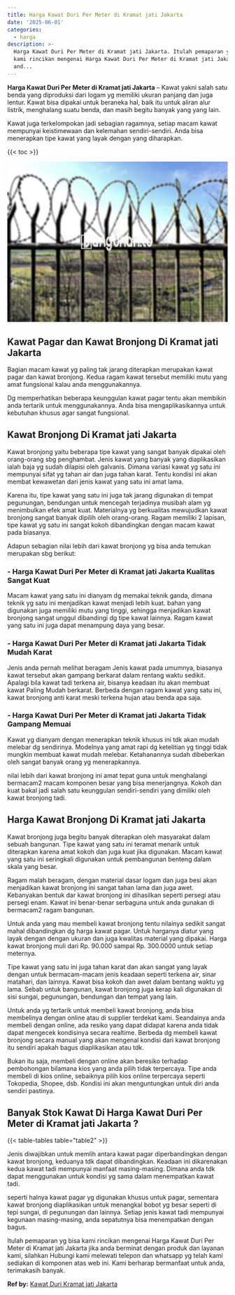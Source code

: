 ```yaml
---
title: Harga Kawat Duri Per Meter di Kramat jati Jakarta
date: '2025-06-01'
categories:
  - harga
description: >-
  Harga Kawat Duri Per Meter di Kramat jati Jakarta. Itulah pemaparan yg bisa
  kami rincikan mengenai Harga Kawat Duri Per Meter di Kramat jati Jakarta jika
  and...
---
```


**Harga Kawat Duri Per Meter di Kramat jati Jakarta** – Kawat yakni salah satu benda yang diproduksi dari logam yg memiliki ukuran panjang dan juga lentur. Kawat bisa dipakai untuk beraneka hal, baik itu untuk aliran alur listrik, menghalang suatu benda, dan masih begitu banyak yang yang lain.

Kawat juga terkelompokan jadi sebagian ragamnya, setiap macam kawat mempunyai keistimewaan dan kelemahan sendiri-sendiri. Anda bisa menerapkan tipe kawat yang layak dengan yang diharapkan.

{{< toc >}}

![Harga Kawat Duri Per Meter di Kramat jati Jakarta](/images/jual-kawat-murah41.png)

## Kawat Pagar dan Kawat Bronjong Di Kramat jati Jakarta

Bagian macam kawat yg paling tak jarang diterapkan merupakan kawat pagar dan kawat bronjong. Kedua ragam kawat tersebut memiliki mutu yang amat fungsional kalau anda menggunakannya.

Dg memperhatikan beberapa keunggulan kawat pagar tentu akan membikin anda tertarik untuk menggunakannya. Anda bisa mengaplikasikannya untuk kebutuhan khusus agar sangat fungsional.

## Kawat Bronjong Di Kramat jati Jakarta

Kawat bronjong yaitu beberapa tipe kawat yang sangat banyak dipakai oleh orang-orang sbg penghambat. Jenis kawat yang banyak yang diaplikasikan ialah baja yg sudah dilapisi oleh galvanis. Dimana variasi kawat yg satu ini mempunyai sifat yg tahan air dan juga tahan karat. Tentu kondisi ini akan membat kewawetan dari jenis kawat yang satu ini amat lama.

Karena itu, tipe kawat yang satu ini juga tak jarang digunakan di tempat pegunungan, bendungan untuk mencegah terjadinya musibah alam yg menimbulkan efek amat kuat. Materialnya yg berkualitas mewujudkan kawat bronjong sangat banyak dipilih oleh orang-orang. Ragam memiliki 2 lapisan, tipe kawat yg satu ini sangat kokoh dibandingkan dengan macam kawat pada biasanya.

Adapun sebagian nilai lebih dari kawat bronjong yg bisa anda temukan merupakan sbg berikut:

### \- Harga Kawat Duri Per Meter di Kramat jati Jakarta Kualitas Sangat Kuat

Macam kawat yang satu ini dianyam dg memakai teknik ganda, dimana teknik yg satu ini menjadikan kawat menjadi lebih kuat. bahan yang digunakan juga memiliki mutu yang tinggi, sehingga menjadikan kawat bronjong sangat unggul dibandingi dg tipe kawat lainnya. Ragam kawat yang satu ini juga dapat menampung daya yang besar.

### \- Harga Kawat Duri Per Meter di Kramat jati Jakarta Tidak Mudah Karat

Jenis anda pernah melihat beragam Jenis kawat pada umumnya, biasanya kawat tersebut akan gampang berkarat dalam rentang waktu sedikit. Apalagi bila kawat tadi terkena air, bisanya keadaan itu akan membuat kawat Paling Mudah berkarat. Berbeda dengan ragam kawat yang satu ini, kawat bronjong anti karat meski terkena hujan atau benda apa saja.

### \- Harga Kawat Duri Per Meter di Kramat jati Jakarta Tidak Gampang Memuai

Kawat yg dianyam dengan menerapkan teknik khusus ini tdk akan mudah melebar dg sendirinya. Modelnya yang amat rapi dg ketelitian yg tinggi tidak mungkin membuat kawat mudah melebar. Ketahanannya sudah dibeberkan oleh sangat banyak orang yg menerapkannya.

nilai lebih dari kawat bronjong ini amat tepat guna untuk menghalangi bermacam2 macam komponen besar yang bisa menerjangnya. Kokoh dan kuat bakal jadi salah satu keunggulan sendiri-sendiri yang dimiliki oleh kawat bronjong tadi.

## Harga Kawat Bronjong Di Kramat jati Jakarta

Kawat bronjong juga begitu banyak diterapkan oleh masyarakat dalam sebuah bangunan. Tipe kawat yang satu ini teramat menarik untuk diterapkan karena amat kokoh dan juga kuat jika digunakan. Macam kawat yang satu ini seringkali digunakan untuk pembangunan benteng dalam skala yang besar.

Ragam malah beragam, dengan material dasar logam dan juga besi akan menjadikan kawat bronjong ini sangat tahan lama dan juga awet. Kebanyakan bentuk dar kawat bronjong ini dihasilkan seperti persegi atau persegi enam. Kawat ini benar-benar serbaguna untuk anda gunakan di bermacam2 ragam bangunan.

Untuk anda yang mau membeli kawat bronjong tentu nilainya sedikit sangat mahal dibandingkan dg harga kawat pagar. Untuk harganya diatur yang layak dengan dengan ukuran dan juga kwalitas material yang dipakai. Harga kawat bronjong muli dari Rp. 90.000 sampai Rp. 300.0000 untuk setiap meternya.

Tipe kawat yang satu ini juga tahan karat dan akan sangat yang layak dengan untuk bermacam-macam jenis keadaan seperti terkena air, sinar matahari, dan lainnya. Kawat bisa kokoh dan awet dalam bentang waktu yg lama. Sebab untuk bangunan, kawat bronjong juga kerap kali digunakan di sisi sungai, pegunungan, bendungan dan tempat yang lain.

Untuk anda yg tertarik untuk membeli kawat bronjong, anda bisa membelinya dengan online atau di supplier terdekat kami. Seandainya anda membeli dengan online, ada resiko yang dapat didapat karena anda tidak dapat mengecek kondisinya secara realtime. Berbeda dg membeli kawat bronjong secara manual yang akan mengenal kondisi dari kawat bronjong itu sendiri apakah bagus diaplikasikan atau tdk.

Bukan itu saja, membeli dengan online akan beresiko terhadap pembohongan bilamana kios yang anda pilih tidak terpercaya. Tipe anda membeli di kios online, sebaiknya pilih kios online terpercaya seperti Tokopedia, Shopee, dsb. Kondisi ini akan menguntungkan untuk diri anda sendiri pastinya.

## Banyak Stok Kawat Di Harga Kawat Duri Per Meter di Kramat jati Jakarta ?

{{< table-tables table="table2" >}}

Jenis diwajibkan untuk memlih antara kawat pagar diperbandingkan dengan kawat bronjong, keduanya tdk dapat dibandingkan. Keadaan ini dikarenakan kedua kawat tadi mempunyai manfaat masing-masing. Dimana anda tdk dapat menggunakan untuk kondisi yg sama dalam menempatkan kawat tadi.

seperti halnya kawat pagar yg digunakan khusus untuk pagar, sementara kawat bronjong diaplikasikan untuk menangkal bobot yg besar seperti di tepi sungai, di pegunungan dan lainnya. Setiap jenis kawat tadi mempunyai kegunaan masing-masing, anda sepatutnya bisa menempatkan dengan bagus.

Itulah pemaparan yg bisa kami rincikan mengenai Harga Kawat Duri Per Meter di Kramat jati Jakarta jika anda berminat dengan produk dan layanan kami, silahkan Hubungi kami melewati telepon dan whatsapp yg telah kami sediakan di komponen atas web ini. Kami berharap bermanfaat untuk anda, terimakasih banyak.

**Ref by:** [Kawat Duri Kramat jati Jakarta](https://id.wikipedia.org/wiki/Kawat)
